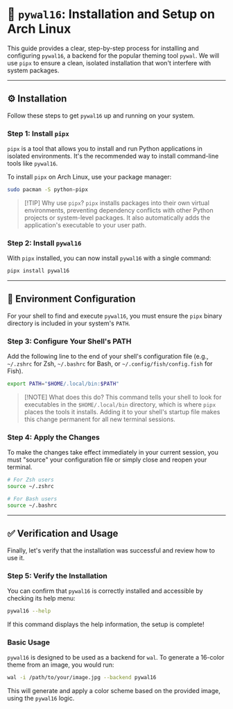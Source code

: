 # 🎨 `pywal16`: Installation and Setup on Arch Linux

This guide provides a clear, step-by-step process for installing and configuring `pywal16`, a backend for the popular theming tool `pywal`. We will use `pipx` to ensure a clean, isolated installation that won't interfere with system packages.

---

## ⚙️ Installation

Follow these steps to get `pywal16` up and running on your system.

### Step 1: Install `pipx`

`pipx` is a tool that allows you to install and run Python applications in isolated environments. It's the recommended way to install command-line tools like `pywal16`.

To install `pipx` on Arch Linux, use your package manager:

```bash
sudo pacman -S python-pipx
```

> [!TIP] Why use `pipx`?
> `pipx` installs packages into their own virtual environments, preventing dependency conflicts with other Python projects or system-level packages. It also automatically adds the application's executable to your user path.

### Step 2: Install `pywal16`

With `pipx` installed, you can now install `pywal16` with a single command:

```bash
pipx install pywal16
```

---

## 🔧 Environment Configuration

For your shell to find and execute `pywal16`, you must ensure the `pipx` binary directory is included in your system's `PATH`.

### Step 3: Configure Your Shell's PATH

Add the following line to the end of your shell's configuration file (e.g., `~/.zshrc` for Zsh, `~/.bashrc` for Bash, or `~/.config/fish/config.fish` for Fish).

```bash
export PATH="$HOME/.local/bin:$PATH"
```

> [!NOTE] What does this do?
> This command tells your shell to look for executables in the `$HOME/.local/bin` directory, which is where `pipx` places the tools it installs. Adding it to your shell's startup file makes this change permanent for all new terminal sessions.

### Step 4: Apply the Changes

To make the changes take effect immediately in your current session, you must "source" your configuration file or simply close and reopen your terminal.

```bash
# For Zsh users
source ~/.zshrc

# For Bash users
source ~/.bashrc
```

---

## ✅ Verification and Usage

Finally, let's verify that the installation was successful and review how to use it.

### Step 5: Verify the Installation

You can confirm that `pywal16` is correctly installed and accessible by checking its help menu:

```bash
pywal16 --help
```

If this command displays the help information, the setup is complete!

### Basic Usage

`pywal16` is designed to be used as a backend for `wal`. To generate a 16-color theme from an image, you would run:

```bash
wal -i /path/to/your/image.jpg --backend pywal16
```

This will generate and apply a color scheme based on the provided image, using the `pywal16` logic.

